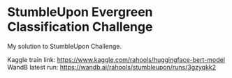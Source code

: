 # StumbleUpon Evergreen Classification Challenge

My solution to StumbleUpon Challenge. 

Kaggle train link: https://www.kaggle.com/rahools/huggingface-bert-model
WandB latest run:  https://wandb.ai/rahools/stumbleupon/runs/3gzyqkk2
